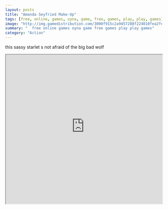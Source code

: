 ```yaml
---
layout: posts
title: "Amanda Seyfried Make-Up"
tags: [free, online, games, oyna, game, free, games, play, play, games]
image: "http://img.gamedistribution.com/3000f915c2a9457288f224010fea2fe1.jpg"
summary: "  free online games oyna game free games play play games"
category: "Action"
---
```


this sassy starlet s not afraid of the big bad wolf

<iframe width="100%" height="480px;" src="http://flash.gamedistribution.com?game=3000f915c2a9457288f224010fea2fe1"></iframe>